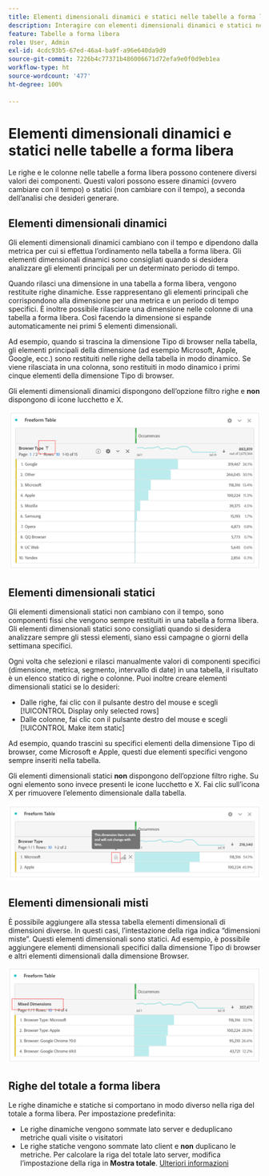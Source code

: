 ```yaml
---
title: Elementi dimensionali dinamici e statici nelle tabelle a forma libera
description: Interagire con elementi dimensionali dinamici e statici nelle tabelle.
feature: Tabelle a forma libera
role: User, Admin
exl-id: 4cdc93b5-67ed-46a4-ba9f-a96e640da9d9
source-git-commit: 7226b4c77371b486006671d72efa9e0f0d9eb1ea
workflow-type: ht
source-wordcount: '477'
ht-degree: 100%

---
```


# Elementi dimensionali dinamici e statici nelle tabelle a forma libera

Le righe e le colonne nelle tabelle a forma libera possono contenere diversi valori dei componenti. Questi valori possono essere dinamici (ovvero cambiare con il tempo) o statici (non cambiare con il tempo), a seconda dell’analisi che desideri generare.

## Elementi dimensionali dinamici

Gli elementi dimensionali dinamici cambiano con il tempo e dipendono dalla metrica per cui si effettua l’ordinamento nella tabella a forma libera. Gli elementi dimensionali dinamici sono consigliati quando si desidera analizzare gli elementi principali per un determinato periodo di tempo.

Quando rilasci una dimensione in una tabella a forma libera, vengono restituite righe dinamiche. Esse rappresentano gli elementi principali che corrispondono alla dimensione per una metrica e un periodo di tempo specifici. È inoltre possibile rilasciare una dimensione nelle colonne di una tabella a forma libera. Così facendo la dimensione si espande automaticamente nei primi 5 elementi dimensionali.

Ad esempio, quando si trascina la dimensione Tipo di browser nella tabella, gli elementi principali della dimensione (ad esempio Microsoft, Apple, Google, ecc.) sono restituiti nelle righe della tabella in modo dinamico. Se viene rilasciata in una colonna, sono restituiti in modo dinamico i primi cinque elementi della dimensione Tipo di browser.

Gli elementi dimensionali dinamici dispongono dell’opzione filtro righe e **non** dispongono di icone lucchetto e X.

![](assets/dynamic-items.png)

## Elementi dimensionali statici

Gli elementi dimensionali statici non cambiano con il tempo, sono componenti fissi che vengono sempre restituiti in una tabella a forma libera. Gli elementi dimensionali statici sono consigliati quando si desidera analizzare sempre gli stessi elementi, siano essi campagne o giorni della settimana specifici.

Ogni volta che selezioni e rilasci manualmente valori di componenti specifici (dimensione, metrica, segmento, intervallo di date) in una tabella, il risultato è un elenco statico di righe o colonne. Puoi inoltre creare elementi dimensionali statici se lo desideri:

* Dalle righe, fai clic con il pulsante destro del mouse e scegli [!UICONTROL Display only selected rows]
* Dalle colonne, fai clic con il pulsante destro del mouse e scegli [!UICONTROL Make item static]

Ad esempio, quando trascini su specifici elementi della dimensione Tipo di browser, come Microsoft e Apple, questi due elementi specifici vengono sempre inseriti nella tabella.

Gli elementi dimensionali statici **non** dispongono dell’opzione filtro righe. Su ogni elemento sono invece presenti le icone lucchetto e X. Fai clic sull’icona X per rimuovere l’elemento dimensionale dalla tabella.

![](assets/static-items.png)

## Elementi dimensionali misti

È possibile aggiungere alla stessa tabella elementi dimensionali di dimensioni diverse. In questi casi, l’intestazione della riga indica “dimensioni miste”. Questi elementi dimensionali sono statici. Ad esempio, è possibile aggiungere elementi dimensionali specifici dalla dimensione Tipo di browser e altri elementi dimensionali dalla dimensione Browser.

![](assets/mixed-dimensions.png)

## Righe del totale a forma libera

Le righe dinamiche e statiche si comportano in modo diverso nella riga del totale a forma libera. Per impostazione predefinita:

* Le righe dinamiche vengono sommate lato server e deduplicano metriche quali visite o visitatori
* Le righe statiche vengono sommate lato client e **non** duplicano le metriche. Per calcolare la riga del totale lato server, modifica l’impostazione della riga in **Mostra totale**. [Ulteriori informazioni](https://experienceleague.adobe.com/docs/analytics/analyze/analysis-workspace/visualizations/freeform-table/workspace-totals.html?lang=it)

